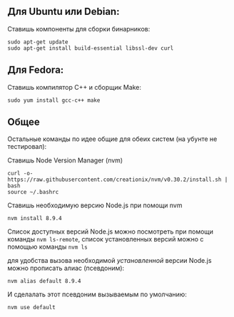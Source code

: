 ## Для Ubuntu или Debian:

Ставишь компоненты для сборки бинарников:

```
sudo apt-get update
sudo apt-get install build-essential libssl-dev curl
```

## Для Fedora:

Ставишь компилятор C++ и сборщик Make:

```
sudo yum install gcc-c++ make
```

## Общее

Остальные команды по идее общие для обеих систем (на убунте не тестировал):

Ставишь Node Version Manager (nvm)

```
curl -o- https://raw.githubusercontent.com/creationix/nvm/v0.30.2/install.sh | bash
source ~/.bashrc
```

Ставишь необходимую версию Node.js при помощи nvm

```
nvm install 8.9.4
```

Список доступных версий Node.js можно посмотреть при помощи команды `nvm ls-remote`, список установленных версий можно c помощью команды `nvm ls`

для удобства вызова необходимой _установленной_ версии Node.js можно прописать алиас (псевдоним):

```
nvm alias default 8.9.4
```

И сделалать этот псевдоним вызываемым по умолчанию:

```
nvm use default
```
